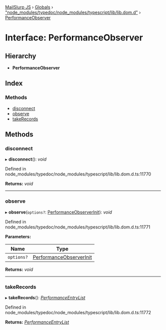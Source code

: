 [MailSlurp JS](../README.md) › [Globals](../globals.md) › ["node_modules/typedoc/node_modules/typescript/lib/lib.dom.d"](../modules/_node_modules_typedoc_node_modules_typescript_lib_lib_dom_d_.md) › [PerformanceObserver](_node_modules_typedoc_node_modules_typescript_lib_lib_dom_d_.performanceobserver.md)

# Interface: PerformanceObserver

## Hierarchy

* **PerformanceObserver**

## Index

### Methods

* [disconnect](_node_modules_typedoc_node_modules_typescript_lib_lib_dom_d_.performanceobserver.md#disconnect)
* [observe](_node_modules_typedoc_node_modules_typescript_lib_lib_dom_d_.performanceobserver.md#observe)
* [takeRecords](_node_modules_typedoc_node_modules_typescript_lib_lib_dom_d_.performanceobserver.md#takerecords)

## Methods

###  disconnect

▸ **disconnect**(): *void*

Defined in node_modules/typedoc/node_modules/typescript/lib/lib.dom.d.ts:11770

**Returns:** *void*

___

###  observe

▸ **observe**(`options?`: [PerformanceObserverInit](_node_modules_typedoc_node_modules_typescript_lib_lib_dom_d_.performanceobserverinit.md)): *void*

Defined in node_modules/typedoc/node_modules/typescript/lib/lib.dom.d.ts:11771

**Parameters:**

Name | Type |
------ | ------ |
`options?` | [PerformanceObserverInit](_node_modules_typedoc_node_modules_typescript_lib_lib_dom_d_.performanceobserverinit.md) |

**Returns:** *void*

___

###  takeRecords

▸ **takeRecords**(): *[PerformanceEntryList](../modules/_node_modules_typedoc_node_modules_typescript_lib_lib_dom_d_.md#performanceentrylist)*

Defined in node_modules/typedoc/node_modules/typescript/lib/lib.dom.d.ts:11772

**Returns:** *[PerformanceEntryList](../modules/_node_modules_typedoc_node_modules_typescript_lib_lib_dom_d_.md#performanceentrylist)*

